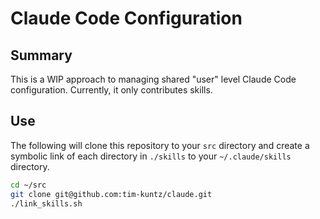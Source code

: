 # Claude Code Configuration

## Summary

This is a WIP approach to managing shared "user" level Claude Code configuration. Currently, it only contributes skills.

## Use

The following will clone this repository to your `src` directory and create a symbolic link of each directory in `./skills` to your `~/.claude/skills` directory.

```bash
cd ~/src
git clone git@github.com:tim-kuntz/claude.git
./link_skills.sh
```

